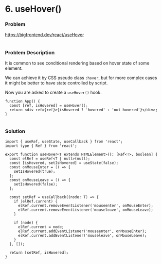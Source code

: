 # 6. useHover()

### Problem

https://bigfrontend.dev/react/useHover

#

### Problem Description

It is common to see conditional rendering based on hover state of some element.

We can achieve it by CSS pseudo class `:hover`, but for more complex cases it might be better to have state controlled by script.

Now you are asked to create a `useHover()` hook.

```tsx
function App() {
  const [ref, isHovered] = useHover();
  return <div ref={ref}>{isHovered ? 'hovered' : 'not hovered'}</div>;
}
```

#

### Solution

```tsx
import { useRef, useState, useCallback } from 'react';
import type { Ref } from 'react';

export function useHover<T extends HTMLElement>(): [Ref<T>, boolean] {
  const elRef = useRef<T | null>(null);
  const [isHovered, setIsHovered] = useState(false);
  const onMouseEnter = () => {
    setIsHovered(true);
  };
  const onMouseLeave = () => {
    setIsHovered(false);
  };

  const setRef = useCallback((node: T) => {
    if (elRef.current) {
      elRef.current.removeEventListener('mouseenter', onMouseEnter);
      elRef.current.removeEventListener('mouseleave', onMouseLeave);
    }

    if (node) {
      elRef.current = node;
      elRef.current.addEventListener('mouseenter', onMouseEnter);
      elRef.current.addEventListener('mouseleave', onMouseLeave);
    }
  }, []);

  return [setRef, isHovered];
}
```
